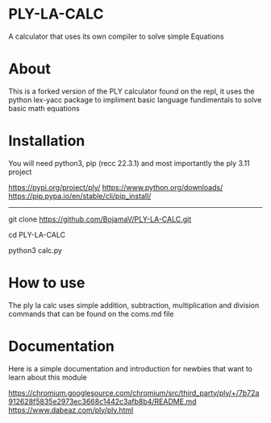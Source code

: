 # PLY-LA-CALC
A calculator that uses its own compiler to solve simple Equations

# About

This is a forked version of the PLY calculator found on the repl, it uses the python lex-yacc package to impliment basic language fundimentals to solve basic math equations

# Installation 

You will need python3, pip (recc 22.3.1) and most importantly the ply 3.11 project

https://pypi.org/project/ply/
https://www.python.org/downloads/
https://pip.pypa.io/en/stable/cli/pip_install/
______________________________________________
git clone https://github.com/BojamaV/PLY-LA-CALC.git

cd PLY-LA-CALC

python3 calc.py

# How to use

The ply la calc uses simple addition, subtraction, multiplication and division commands that can be found on the coms.md file


# Documentation

Here is a simple documentation and introduction for newbies that want to learn about this module

https://chromium.googlesource.com/chromium/src/third_party/ply/+/7b72a912628f5835e2973ec3668c1442c3afb8b4/README.md 
https://www.dabeaz.com/ply/ply.html



